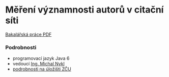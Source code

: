 # Měření významnosti autorů v citační síti

[Bakalářská práce PDF](doc/thesis.pdf)

### Podrobnosti
* programovací jazyk Java 6
* vedoucí [Ing. Michal Nykl](http://home.zcu.cz/~nyklm/)
* [podrobnosti na úložišti ZČU](https://portal.zcu.cz/stag?urlid=prohlizeni-prace-detail&praceIdno=53064)

